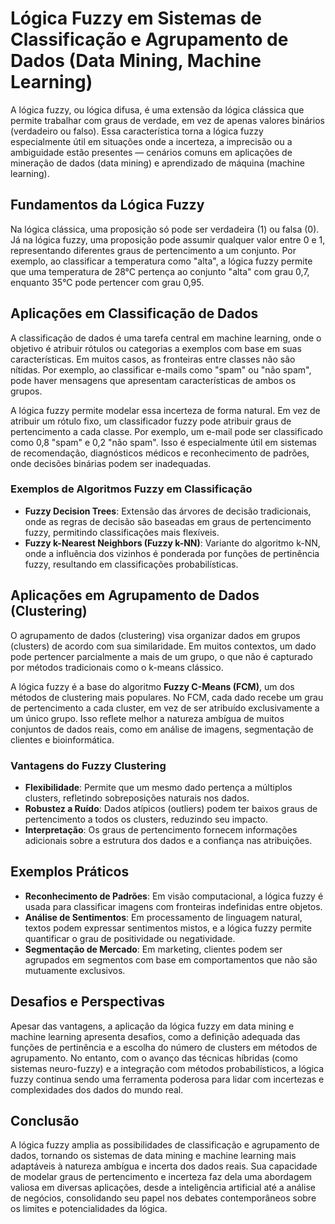 # Lógica Fuzzy em Sistemas de Classificação e Agrupamento de Dados (Data Mining, Machine Learning)

A lógica fuzzy, ou lógica difusa, é uma extensão da lógica clássica que permite trabalhar com graus de verdade, em vez de apenas valores binários (verdadeiro ou falso). Essa característica torna a lógica fuzzy especialmente útil em situações onde a incerteza, a imprecisão ou a ambiguidade estão presentes — cenários comuns em aplicações de mineração de dados (data mining) e aprendizado de máquina (machine learning).

## Fundamentos da Lógica Fuzzy

Na lógica clássica, uma proposição só pode ser verdadeira (1) ou falsa (0). Já na lógica fuzzy, uma proposição pode assumir qualquer valor entre 0 e 1, representando diferentes graus de pertencimento a um conjunto. Por exemplo, ao classificar a temperatura como "alta", a lógica fuzzy permite que uma temperatura de 28°C pertença ao conjunto "alta" com grau 0,7, enquanto 35°C pode pertencer com grau 0,95.

## Aplicações em Classificação de Dados

A classificação de dados é uma tarefa central em machine learning, onde o objetivo é atribuir rótulos ou categorias a exemplos com base em suas características. Em muitos casos, as fronteiras entre classes não são nítidas. Por exemplo, ao classificar e-mails como "spam" ou "não spam", pode haver mensagens que apresentam características de ambos os grupos.

A lógica fuzzy permite modelar essa incerteza de forma natural. Em vez de atribuir um rótulo fixo, um classificador fuzzy pode atribuir graus de pertencimento a cada classe. Por exemplo, um e-mail pode ser classificado como 0,8 "spam" e 0,2 "não spam". Isso é especialmente útil em sistemas de recomendação, diagnósticos médicos e reconhecimento de padrões, onde decisões binárias podem ser inadequadas.

### Exemplos de Algoritmos Fuzzy em Classificação

- **Fuzzy Decision Trees**: Extensão das árvores de decisão tradicionais, onde as regras de decisão são baseadas em graus de pertencimento fuzzy, permitindo classificações mais flexíveis.
- **Fuzzy k-Nearest Neighbors (Fuzzy k-NN)**: Variante do algoritmo k-NN, onde a influência dos vizinhos é ponderada por funções de pertinência fuzzy, resultando em classificações probabilísticas.

## Aplicações em Agrupamento de Dados (Clustering)

O agrupamento de dados (clustering) visa organizar dados em grupos (clusters) de acordo com sua similaridade. Em muitos contextos, um dado pode pertencer parcialmente a mais de um grupo, o que não é capturado por métodos tradicionais como o k-means clássico.

A lógica fuzzy é a base do algoritmo **Fuzzy C-Means (FCM)**, um dos métodos de clustering mais populares. No FCM, cada dado recebe um grau de pertencimento a cada cluster, em vez de ser atribuído exclusivamente a um único grupo. Isso reflete melhor a natureza ambígua de muitos conjuntos de dados reais, como em análise de imagens, segmentação de clientes e bioinformática.

### Vantagens do Fuzzy Clustering

- **Flexibilidade**: Permite que um mesmo dado pertença a múltiplos clusters, refletindo sobreposições naturais nos dados.
- **Robustez a Ruído**: Dados atípicos (outliers) podem ter baixos graus de pertencimento a todos os clusters, reduzindo seu impacto.
- **Interpretação**: Os graus de pertencimento fornecem informações adicionais sobre a estrutura dos dados e a confiança nas atribuições.

## Exemplos Práticos

- **Reconhecimento de Padrões**: Em visão computacional, a lógica fuzzy é usada para classificar imagens com fronteiras indefinidas entre objetos.
- **Análise de Sentimentos**: Em processamento de linguagem natural, textos podem expressar sentimentos mistos, e a lógica fuzzy permite quantificar o grau de positividade ou negatividade.
- **Segmentação de Mercado**: Em marketing, clientes podem ser agrupados em segmentos com base em comportamentos que não são mutuamente exclusivos.

## Desafios e Perspectivas

Apesar das vantagens, a aplicação da lógica fuzzy em data mining e machine learning apresenta desafios, como a definição adequada das funções de pertinência e a escolha do número de clusters em métodos de agrupamento. No entanto, com o avanço das técnicas híbridas (como sistemas neuro-fuzzy) e a integração com métodos probabilísticos, a lógica fuzzy continua sendo uma ferramenta poderosa para lidar com incertezas e complexidades dos dados do mundo real.

## Conclusão

A lógica fuzzy amplia as possibilidades de classificação e agrupamento de dados, tornando os sistemas de data mining e machine learning mais adaptáveis à natureza ambígua e incerta dos dados reais. Sua capacidade de modelar graus de pertencimento e incerteza faz dela uma abordagem valiosa em diversas aplicações, desde a inteligência artificial até a análise de negócios, consolidando seu papel nos debates contemporâneos sobre os limites e potencialidades da lógica.